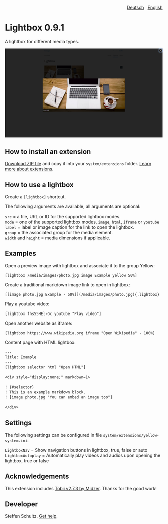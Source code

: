 <p align="right"><a href="README-de.md">Deutsch</a> &nbsp; <a href="README.md">English</a></p>

# Lightbox 0.9.1

A lightbox for different media types. 

<p align="center"><img src="SCREENSHOT.png" alt="Screenshot"></p>

## How to install an extension

[Download ZIP file](https://github.com/schulle4u/yellow-lightbox/archive/refs/heads/main.zip) and copy it into your `system/extensions` folder. [Learn more about extensions](https://github.com/annaesvensson/yellow-update).

## How to use a lightbox

Create a `[lightbox]` shortcut.

The following arguments are available, all arguments are optional:

`src` = a file, URL or ID for the supported lightbox modes.  
`mode` = one of the supported lightbox modes, `image`, `html`, `iframe` or `youtube`  
`label` = label or image caption for the link to open the lightbox.  
`group` = the associated group for the media element.  
`width` and `height` = media dimensions if applicable.

## Examples

Open a preview image with lightbox and associate it to the group Yellow: 

    [lightbox /media/images/photo.jpg image Example yellow 50%]

Create a traditional markdown image link to open in lightbox: 

    [[image photo.jpg Example - 50%]](/media/images/photo.jpg){.lightbox}

Play a youtube video:

    [lightbox fhs55HEl-Gc youtube "Play video"]

Open another website as iframe:

    [lightbox https://www.wikipedia.org iframe "Open Wikipedia" - 100%]

Content page with HTML lightbox:

```
---
Title: Example
---
[lightbox selector html "Open HTML"]

<div style="display:none;" markdown=1>

! {#selector}
! This is an example markdown block.  
! [image photo.jpg "You can embed an image too"]

</div>
```

## Settings

The following settings can be configured in file `system/extensions/yellow-system.ini`: 

`LightboxNav` = Show navigation buttons in lightbox, true, false or auto  
`LightboxAutoplay` = Automatically play videos and audios upon opening the lightbox, true or false
 
## Acknowledgements

This extension includes [Tobii v2.7.3 by Midzer](https://github.com/midzer/tobii). Thanks for the good work!

## Developer

Steffen Schultz. [Get help](https://datenstrom.se/yellow/help/).
